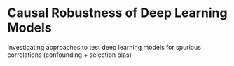 # Causal Robustness of Deep Learning Models
 Investigating approaches to test deep learning models for spurious correlations (confounding + selection bias)
